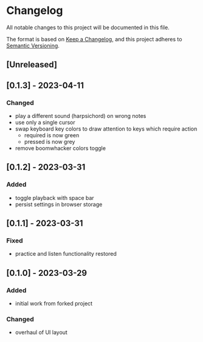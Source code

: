 # Changelog

All notable changes to this project will be documented in this file.

The format is based on [Keep a Changelog](https://keepachangelog.com/en/1.0.0/),
and this project adheres to [Semantic Versioning](https://semver.org/spec/v2.0.0.html).

## [Unreleased]

## [0.1.3] - 2023-04-11

### Changed

- play a different sound (harpsichord) on wrong notes
- use only a single cursor
- swap keyboard key colors to draw attention to keys which require action
  - required is now green
  - pressed is now grey
- remove boomwhacker colors toggle

## [0.1.2] - 2023-03-31

### Added

- toggle playback with space bar
- persist settings in browser storage

## [0.1.1] - 2023-03-31

### Fixed

- practice and listen functionality restored

## [0.1.0] - 2023-03-29

### Added

- initial work from forked project

### Changed

- overhaul of UI layout
